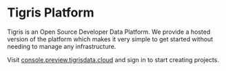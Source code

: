 # Tigris Platform

Tigris is an Open Source Developer Data Platform. We provide a hosted version of the platform
which makes it very simple to get started without needing to manage any infrastructure.

Visit [console.preview.tigrisdata.cloud](https://console.preview.tigrisdata.cloud/) and
sign in to start creating projects.
